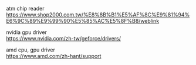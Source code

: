 atm chip reader  
https://www.shop2000.com.tw/%E8%8B%B1%E5%AF%8C%E9%81%94%E6%9C%89%E9%99%90%E5%85%AC%E5%8F%B8/weblink  

nvidia gpu driver  
https://www.nvidia.com/zh-tw/geforce/drivers/  

amd cpu, gpu driver  
https://www.amd.com/zh-hant/support  



